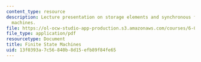 ```yaml
---
content_type: resource
description: Lecture presentation on storage elements and synchronous finite state
  machines.
file: https://ol-ocw-studio-app-production.s3.amazonaws.com/courses/6-004-computation-structures-spring-2009/13f0393a7c56840b8d15efb89f84fe65_MIT6_004s09_lec06.pdf
file_type: application/pdf
resourcetype: Document
title: Finite State Machines
uid: 13f0393a-7c56-840b-8d15-efb89f84fe65
---
```

